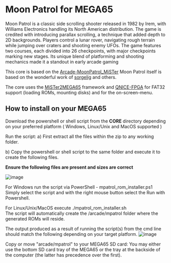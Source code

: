 Moon Patrol for MEGA65
=======================

Moon Patrol is a classic side scrolling shooter released in 1982 by Irem, with Williams Electronics handling its North American distribution. The game is credited with introducing parallax scrolling, a technique that added depth to 2D backgrounds. Players control a lunar rover, navigating rough terrain while jumping over craters and shooting enemy UFOs. The game features two courses, each divided into 26 checkpoints, with major checkpoints marking new stages. Its unique blend of platforming and shooting mechanics made it a standout in early arcade gaming

This core is based on the
[Arcade-MoonPatrol_MiSTer](https://github.com/MiSTer-devel/Arcade-MoonPatrol_MiSTer)
Moon Patrol itself is based on the wonderful work of [sorgelig](AUTHORS) and others.

The core uses the [MiSTer2MEGA65](https://github.com/sy2002/MiSTer2MEGA65)
framework and [QNICE-FPGA](https://github.com/sy2002/QNICE-FPGA) for
FAT32 support (loading ROMs, mounting disks) and for the
on-screen-menu.

How to install on your MEGA65
---------------------------------------------
Download the powershell or shell script from the **CORE** directory depending on your preferred platform ( Windows, Linux/Unix and MacOS supported )

Run the script: a) First extract all the files within the zip to any working folder.

b) Copy the powershell or shell script to the same folder and execute it to create the following files.

**Ensure the following files are present and sizes are correct**  

 ![image](https://github.com/user-attachments/assets/086bcade-5926-4554-81ae-7ba2e05147fb)


For Windows run the script via PowerShell - mpatrol_rom_installer.ps1  
Simply select the script and with the right mouse button select the Run with Powershell.

For Linux/Unix/MacOS execute ./mpatrol_rom_installer.sh  
The script will automatically create the /arcade/mpatrol folder where the generated ROMs will reside.  

The output produced as a result of running the script(s) from the cmd line should match the following depending on your target platform.
![image](https://github.com/user-attachments/assets/ee3273be-1c6c-440c-a473-b9312bc4ccbd)


Copy or move "arcade/mpatrol" to your MEGA65 SD card: You may either use the bottom SD card tray of the MEGA65 or the tray at the backside of the computer (the latter has precedence over the first).  
